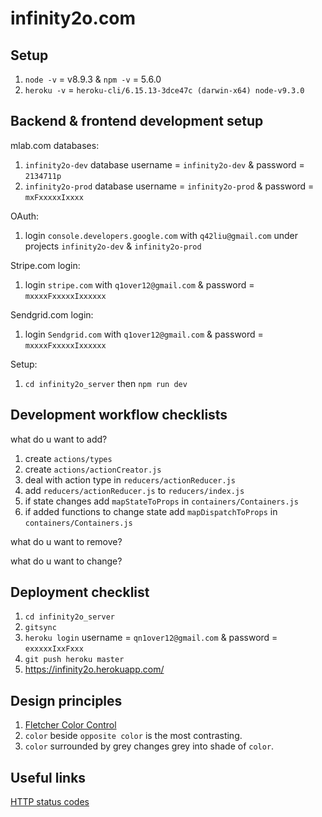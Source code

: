 # infinity2o.com

## Setup

1. `node -v` = v8.9.3 & `npm -v` = 5.6.0
2. `heroku -v` = `heroku-cli/6.15.13-3dce47c (darwin-x64) node-v9.3.0`

## Backend & frontend development setup

mlab.com databases:

1. `infinity2o-dev` database username = `infinity2o-dev` & password = `2134711p`
2. `infinity2o-prod` database username = `infinity2o-prod` & password = `mxFxxxxxIxxxx`

OAuth:

1. login `console.developers.google.com` with `q42liu@gmail.com` under projects
   `infinity2o-dev` & `infinity2o-prod`

Stripe.com login:

1. login `stripe.com` with `q1over12@gmail.com` & password = `mxxxxFxxxxxIxxxxxx`

Sendgrid.com login:

1. login `Sendgrid.com` with `q1over12@gmail.com` & password = `mxxxxFxxxxxIxxxxxx`

Setup:

1. `cd infinity2o_server` then `npm run dev`

## Development workflow checklists

what do u want to add?

1. create `actions/types`
2. create `actions/actionCreator.js`
3. deal with action type in `reducers/actionReducer.js`
4. add `reducers/actionReducer.js` to `reducers/index.js`
5. if state changes add `mapStateToProps` in `containers/Containers.js`
6. if added functions to change state add `mapDispatchToProps` in `containers/Containers.js`

what do u want to remove?

what do u want to change?

## Deployment checklist

1. `cd infinity2o_server`
2. `gitsync`
3. `heroku login` username = `qn1over12@gmail.com` & password = `exxxxxIxxFxxx`
4. `git push heroku master`
5. https://infinity2o.herokuapp.com/

## Design principles

1. [Fletcher Color Control](http://www.barnstonestudios.com/content/COLOUR-CONTROL-by-Frank-Morley-Fletcher.pdf)
2. `color` beside `opposite color` is the most contrasting.
3. `color` surrounded by grey changes grey into shade of `color`.

## Useful links

[HTTP status codes](https://www.w3.org/Protocols/rfc2616/rfc2616-sec10.html)
